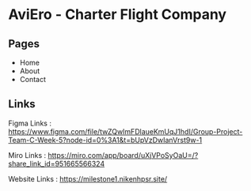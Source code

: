 # AviEro - Charter Flight Company

## Pages

- Home
- About
- Contact

## Links

Figma Links : https://www.figma.com/file/twZQwImFDlaueKmUqJ1hdI/Group-Project-Team-C-Week-5?node-id=0%3A1&t=bUpVzDwIanVrst9w-1

Miro Links : https://miro.com/app/board/uXjVPoSyOaU=/?share_link_id=951665566324

Website Links : https://milestone1.nikenhpsr.site/
